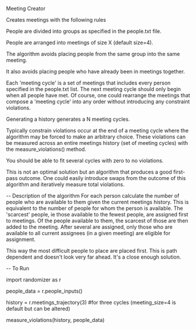 Meeting Creator

Creates meetings with the following rules

People are divided into groups as specified in the people.txt file.

People are arranged into meetings of size X (default size=4).

The algorithm avoids placing people from the same group into the same
meeting.

It also avoids placing people who have already been in meetings together.

Each 'meeting cycle' is a set of meetings that includes every person specified
in the people.txt list.  The next meeting cycle should only begin when all
people have met.  Of course, one could rearrange the meetings that compose
a 'meeting cycle' into any order without introducing any constraint violations.

Generating a history generates a N meeting cycles.  

Typically constrain violations occur at the end of a meeting cycle where the algorithm
may be forced to make an arbitrary choice.  These violations can be measured
across an entire meetings history (set of meeting cycles) with the
measure_violations() method.

You should be able to fit several cycles with zero to no violations.

This is not an optimal solution but an algorithm that produces a good first-pass
outcome.  One could easily introduce swaps from the outcome of this algorithm
and iteratively measure total violations.

-- Description of the algorithm
  For each person calculate the number of people who are available to them given
  the current meetings history.  This is equivalent to the number of people for
  whom the person is available.  The 'scarcest' people, ie those available to
  the fewest people, are assigned first to meetings.  Of the people available to
  them, the scarcest of those are then added to the meeting.  After several are
  assigned, only those who are available to all current assignees (in a given
    meeting) are eligible for assignment.

  This way the most difficult people to place are placed first.  This is path dependent and doesn't
  look very far ahead.  It's a close enough solution.

-- To Run

import randomizer as r

people_data = r.people_inputs()

history = r.meetings_trajectory(3)    #for three cycles (meeting_size=4 is default but can be altered)

measure_violations(history, people_data)
